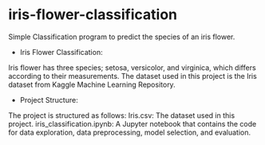 # iris-flower-classification
Simple Classification program to predict the species of an iris flower.

* Iris Flower Classification:

Iris flower has three species; setosa, versicolor, and virginica, which differs according to their measurements. 
The dataset used in this project is the Iris dataset from Kaggle Machine Learning Repository.

* Project Structure:
  
The project is structured as follows:
Iris.csv: The dataset used in this project. iris_classification.ipynb: A Jupyter notebook that contains the code for data exploration, data preprocessing, model selection, and evaluation.

